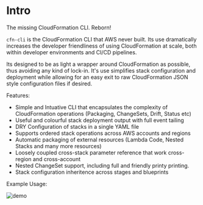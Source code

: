 # Intro

The missing CloudFormation CLI. Reborn!

`cfn-cli` is the CloudFormation CLI that AWS never built. Its use dramatically increases the developer friendliness of using CloudFormation at scale, both within developer environments and CI/CD pipelines.

Its designed to be as light a wrapper around CloudFormation as possible, thus avoiding any kind of lock-in. It's use simplifies stack configuration and deployment while allowing for an easy exit to raw CloudFormation JSON style configuration files if desired.

Features:

- Simple and Intuative CLI that encapsulates the complexity of CloudFormation operations (Packaging, ChangeSets, Drift, Status  etc) 
- Useful and colourful stack deployment output with full event tailing
- DRY Configuration of stacks in a single YAML file 
- Supports ordered stack operations across AWS accounts and regions
- Automatic packaging of external resources (Lambda Code, Nested Stacks and many more resources)
- Loosely coupled cross-stack parameter reference that work cross-region and cross-account
- Nested ChangeSet support, including full and friendly printy printing.
- Stack configuration inheritence across stages and blueprints

Example Usage:

![demo](../assets/demo.gif)

